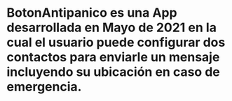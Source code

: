 # BotonAntipanico es una App desarrollada en Mayo de 2021 en la cual el usuario puede configurar dos contactos para enviarle un mensaje incluyendo su ubicación en caso de emergencia.
